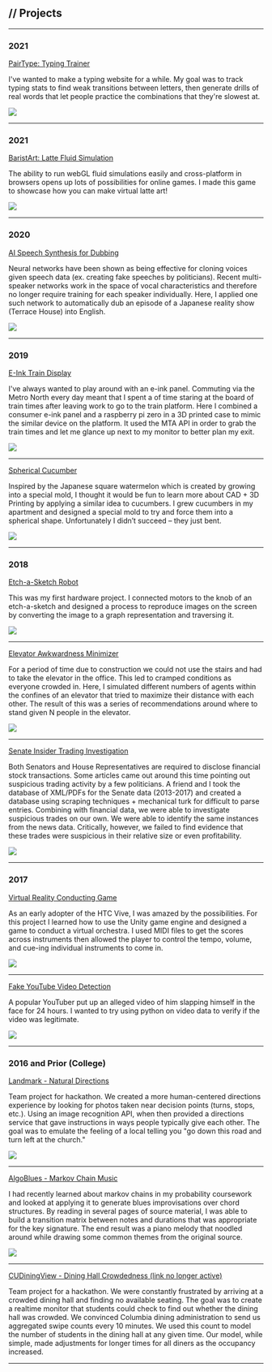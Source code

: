## // Projects

---

### 2021 

[PairType: Typing Trainer](https://pairtype.com/)

I've wanted to make a typing website for a while. My goal was to track typing stats to find weak transitions between letters, then generate drills of real words that let people practice the combinations that they're slowest at. 

<img src="images/pairtype.PNG?raw=true"/>

---

### 2021 

[BaristArt: Latte Fluid Simulation](https://barist.art/)

The ability to run webGL fluid simulations easily and cross-platform in browsers opens up lots of possibilities for online games. I made this game to showcase how you can make virtual latte art! 

<img src="images/baristart.png?raw=true"/>

---

### 2020 

[AI Speech Synthesis for Dubbing](pages/dubbing)

Neural networks have been shown as being effective for cloning voices given speech data (ex. creating fake speeches by politicians). Recent multi-speaker networks work in the space of vocal characteristics and therefore no longer require training for each speaker individually. Here, I applied one such network to automatically dub an episode of a Japanese reality show (Terrace House) into English.

<img src="images/terrace_house.png?raw=true"/>

---

### 2019

[E-Ink Train Display](pages/eink_train_display)

I've always wanted to play around with an e-ink panel. Commuting via the Metro North every day meant that I spent a of time staring at the board of train times after leaving work to go to the train platform. Here I combined a consumer e-ink panel and a raspberry pi zero in a 3D printed case to mimic the similar device on the platform. It used the MTA API in order to grab the train times and let me glance up next to my monitor to better plan my exit.

<img src="images/train.png?raw=true"/>

---

[Spherical Cucumber](pages/cucumber)

Inspired by the Japanese square watermelon which is created by growing into a special mold, I thought it would be fun to learn more about CAD + 3D Printing by applying a similar idea to cucumbers. I grew cucumbers in my apartment and designed a special mold to try and force them into a spherical shape. Unfortunately I didn’t succeed – they just bent.

<img src="images/cuke.png?raw=true"/>

---

### 2018

[Etch-a-Sketch Robot](pages/etch_a_sketch)

 This was my first hardware project. I connected motors to the knob of an etch-a-sketch and designed a process to reproduce images on the screen by converting the image to a graph representation and traversing it.

<img src="images/etch.png?raw=true"/>

---
[Elevator Awkwardness Minimizer](pages/awkward_elevators)

For a period of time due to construction we could not use the stairs and had to take the elevator in the office. This led to cramped conditions as everyone crowded in. Here, I simulated different numbers of agents within the confines of an elevator that tried to maximize their distance with each other. The result of this was a series of recommendations around where to stand given N people in the elevator.

<img src="images/ele.png?raw=true"/>

---

[Senate Insider Trading Investigation](pages/senate)

Both Senators and House Representatives are required to disclose financial stock transactions. Some articles came out around this time pointing out suspicious trading activity by a few politicians. A friend and I took the database of XML/PDFs for the Senate data (2013-2017) and created a database using scraping techniques + mechanical turk for difficult to parse entries. Combining with financial data, we were able to investigate suspicious trades on our own. We were able to identify the same instances from the news data. Critically, however, we failed to find evidence that these trades were suspicious in their relative size or even profitability. 

<img src="images/senate.png?raw=true"/>

---

### 2017

[Virtual Reality Conducting Game](pages/vr-conducting)

As an early adopter of the HTC Vive, I was amazed by the possibilities. For this project I learned how to use the Unity game engine and designed a game to conduct a virtual orchestra. I used MIDI files to get the scores across instruments then allowed the player to control the tempo, volume, and cue-ing individual instruments to come in.

<img src="images/vr-conduct.png?raw=true"/>

---

[Fake YouTube Video Detection](https://sunnybala.com/2017/05/28/python-video-loop-detection.html)

A popular YouTuber put up an alleged video of him slapping himself in the face for 24 hours. I wanted to try using python on video data to verify if the video was legitimate. 

<img src="images/slap.png?raw=true"/>

---

### 2016 and Prior (College)

[Landmark - Natural Directions](https://github.com/benlowkh/Landmark)

Team project for hackathon. We created a more human-centered directions experience by looking for photos taken near decision points (turns, stops, etc.). Using an image recognition API, when then provided a directions service that gave instructions in ways people typically give each other. The goal was to emulate the feeling of a local telling you "go down this road and turn left at the church."

<img src="images/landmark.png?raw=true"/>

---

[AlgoBlues - Markov Chain Music](pages/algoblues)

I had recently learned about markov chains in my probability coursework and looked at applying it to generate blues improvisations over chord structures. By reading in several pages of source material, I was able to build a transition matrix between notes and durations that was appropriate for the key signature. The end result was a piano melody that noodled around while drawing some common themes from the original source.  

<img src="images/algoblues.png?raw=true"/>

---

[CUDiningView - Dining Hall Crowdedness (link no longer active)](#)

Team project for a hackathon. We were constantly frustrated by arriving at a crowded dining hall and finding no available seating. The goal was to create a realtime monitor that students could check to find out whether the dining hall was crowded. We convinced Columbia dining administration to send us aggregated swipe counts every 10 minutes. We used this count to model the number of students in the dining hall at any given time. Our model, while simple, made adjustments for longer times for all diners as the occupancy increased. 


---
